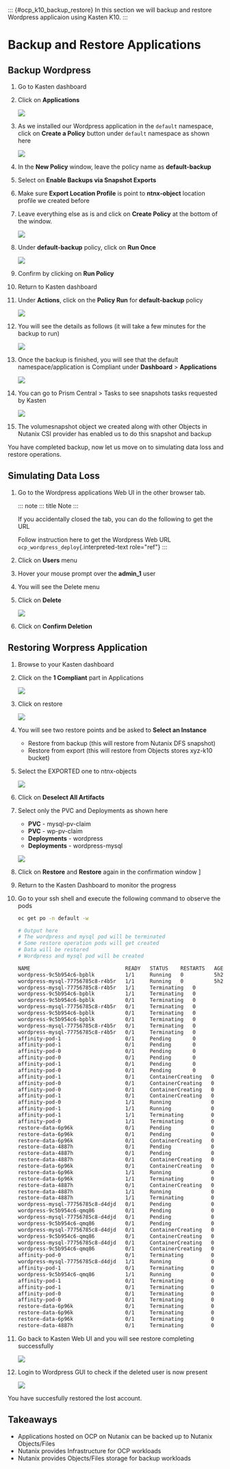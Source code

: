 ::: {#ocp_k10_backup_restore}
In this section we will backup and restore Wordpress applicaion using
Kasten K10.
:::

# Backup and Restore Applications

## Backup Wordpress

1.  Go to Kasten dashboard

2.  Click on **Applications**

    ![](images/kasten_apps.png)

3.  As we installed our Wordpress application in the `default`
    namespace, click on **Create a Policy** button under `default`
    namespace as shown here

    ![](images/kasten_default_policy.png)

4.  In the **New Policy** window, leave the policy name as
    **default-backup**

5.  Select on **Enable Backups via Snapshot Exports**

6.  Make sure **Export Location Profile** is point to **ntnx-object**
    location profile we created before

7.  Leave everything else as is and click on **Create Policy** at the
    bottom of the window.

    ![](images/kasten_default_policy_options.png)

8.  Under **default-backup** policy, click on **Run Once**

    ![](images/kasten_policy_run_once.png)

9.  Confirm by clicking on **Run Policy**

10. Return to Kasten dashboard

11. Under **Actions**, click on the **Policy Run** for
    **default-backup** policy

    ![](images/actions_policy_run.png)

12. You will see the details as follows (it will take a few minutes for
    the backup to run)

    ![](images/kasten_default_backup_success.png)

13. Once the backup is finished, you will see that the default
    namespace/application is Compliant under **Dashboard** \>
    **Applications**

    ![](images/kasten_compliant_defaut_ns.png)

14. You can go to Prism Central \> Tasks to see snapshots tasks
    requested by Kasten

    ![](images/pc_snapshot_tasks.png)

15. The volumesnapshot object we created along with other Objects in
    Nutanix CSI provider has enabled us to do this snapshot and backup

You have completed backup, now let us move on to simulating data loss
and restore operations.

## Simulating Data Loss

1.  Go to the Wordpress applications Web UI in the other browser tab.

    ::: note
    ::: title
    Note
    :::

    If you accidentally closed the tab, you can do the following to get
    the URL

    Follow instruction here to get the Wordpress Web URL
    `ocp_wordpress_deploy`{.interpreted-text role="ref"}
    :::

2.  Click on **Users** menu

3.  Hover your mouse prompt over the **admin_1** user

4.  You will see the Delete menu

5.  Click on **Delete**

    ![](images/wordpress_user_delete.png)

6.  Click on **Confirm Deletion**

## Restoring Worpress Application

1.  Browse to your Kasten dashboard

2.  Click on the **1 Compliant** part in Applications

    ![](images/kasten_restore_start.png)

3.  Click on restore

    ![](images/kasten_restore_2.png)

4.  You will see two restore points and be asked to **Select an
    Instance**

    -   Restore from backup (this will restore from Nutanix DFS
        snapshot)
    -   Restore from export (this will restore from Objects stores
        xyz-k10 bucket)

5.  Select the EXPORTED one to ntnx-objects

    ![](images/kasten_select_objects_restore.png)

6.  Click on **Deselect All Artifacts**

7.  Select only the PVC and Deployments as shown here

    -   **PVC** - mysql-pv-claim
    -   **PVC** - wp-pv-claim
    -   **Deployments** - wordpress
    -   **Deployments** - wordpress-mysql

    ![](images/kasten_restore_artifacts.png)

8.  Click on **Restore** and **Restore** again in the confirmation
    window \]

9.  Return to the Kasten Dashboard to monitor the progress

10. Go to your ssh shell and execute the following command to observe
    the pods

    ``` bash
    oc get po -n default -w

    # Output here
    # The wordpress and mysql pod will be terminated
    # Some restore operation pods will get created
    # Data will be restored
    # Wordpress and mysql pod will be created

    NAME                               READY   STATUS    RESTARTS   AGE
    wordpress-9c5b954c6-bpblk          1/1     Running   0          5h27m
    wordpress-mysql-77756785c8-r4b5r   1/1     Running   0          5h27m
    wordpress-mysql-77756785c8-r4b5r   1/1     Terminating   0          5h28m
    wordpress-9c5b954c6-bpblk          1/1     Terminating   0          5h28m
    wordpress-9c5b954c6-bpblk          0/1     Terminating   0          5h28m
    wordpress-mysql-77756785c8-r4b5r   0/1     Terminating   0          5h28m
    wordpress-9c5b954c6-bpblk          0/1     Terminating   0          5h28m
    wordpress-9c5b954c6-bpblk          0/1     Terminating   0          5h28m
    wordpress-mysql-77756785c8-r4b5r   0/1     Terminating   0          5h28m
    wordpress-mysql-77756785c8-r4b5r   0/1     Terminating   0          5h28m
    affinity-pod-1                     0/1     Pending       0          0s
    affinity-pod-1                     0/1     Pending       0          0s
    affinity-pod-0                     0/1     Pending       0          0s
    affinity-pod-0                     0/1     Pending       0          0s
    affinity-pod-1                     0/1     Pending       0          8s
    affinity-pod-0                     0/1     Pending       0          8s
    affinity-pod-1                     0/1     ContainerCreating   0          8s
    affinity-pod-0                     0/1     ContainerCreating   0          8s
    affinity-pod-0                     0/1     ContainerCreating   0          19s
    affinity-pod-1                     0/1     ContainerCreating   0          20s
    affinity-pod-0                     1/1     Running             0          20s
    affinity-pod-1                     1/1     Running             0          21s
    affinity-pod-1                     1/1     Terminating         0          25s
    affinity-pod-0                     1/1     Terminating         0          25s
    restore-data-6p96k                 0/1     Pending             0          0s
    restore-data-6p96k                 0/1     Pending             0          0s
    restore-data-6p96k                 0/1     ContainerCreating   0          0s
    restore-data-4887h                 0/1     Pending             0          0s
    restore-data-4887h                 0/1     Pending             0          0s
    restore-data-4887h                 0/1     ContainerCreating   0          1s
    restore-data-6p96k                 0/1     ContainerCreating   0          3s
    restore-data-6p96k                 1/1     Running             0          4s
    restore-data-6p96k                 1/1     Terminating         0          8s
    restore-data-4887h                 0/1     ContainerCreating   0          8s
    restore-data-4887h                 1/1     Running             0          10s
    restore-data-4887h                 1/1     Terminating         0          16s
    wordpress-mysql-77756785c8-d4djd   0/1     Pending             0          0s
    wordpress-9c5b954c6-qmq86          0/1     Pending             0          0s
    wordpress-mysql-77756785c8-d4djd   0/1     Pending             0          0s
    wordpress-9c5b954c6-qmq86          0/1     Pending             0          0s
    wordpress-mysql-77756785c8-d4djd   0/1     ContainerCreating   0          0s
    wordpress-9c5b954c6-qmq86          0/1     ContainerCreating   0          0s
    wordpress-mysql-77756785c8-d4djd   0/1     ContainerCreating   0          3s
    wordpress-9c5b954c6-qmq86          0/1     ContainerCreating   0          7s
    affinity-pod-0                     0/1     Terminating         0          59s
    wordpress-mysql-77756785c8-d4djd   1/1     Running             0          10s #<< restored wordpress
    affinity-pod-1                     0/1     Terminating         0          59s
    wordpress-9c5b954c6-qmq86          1/1     Running             0          11s #<< restored mysql
    affinity-pod-1                     0/1     Terminating         0          63s
    affinity-pod-1                     0/1     Terminating         0          63s
    affinity-pod-0                     0/1     Terminating         0          63s
    affinity-pod-0                     0/1     Terminating         0          63s
    restore-data-6p96k                 0/1     Terminating         0          40s
    restore-data-6p96k                 0/1     Terminating         0          47s
    restore-data-6p96k                 0/1     Terminating         0          47s
    restore-data-4887h                 0/1     Terminating         0          48s
    ```

11. Go back to Kasten Web UI and you will see restore completing
    successfully

    ![](images/kasten_restore_success.png)

12. Login to Wordpress GUI to check if the deleted user is now present

    ![](images/wordpress_restored_user_state.png)

You have succesfully restored the lost account.

## Takeaways

-   Applications hosted on OCP on Nutanix can be backed up to Nutanix
    Objects/Files
-   Nutanix provides Infrastructure for OCP workloads
-   Nutanix provides Objects/Files storage for backup workloads

